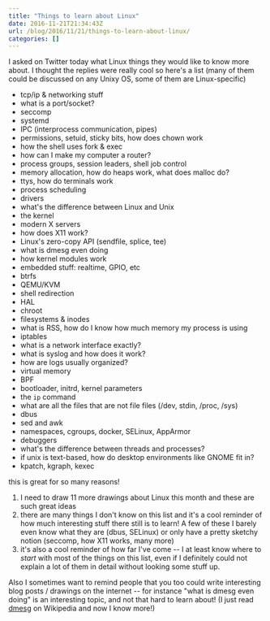 ```yaml
---
title: "Things to learn about Linux"
date: 2016-11-21T21:34:43Z
url: /blog/2016/11/21/things-to-learn-about-linux/
categories: []
---
```


I asked on Twitter today what Linux things they would like to know more
about. I thought the replies were really cool so here's a list (many of
them could be discussed on any Unixy OS, some of them are Linux-specific)

* tcp/ip & networking stuff
* what is a port/socket?
* seccomp
* systemd
* IPC (interprocess communication, pipes)
* permissions, setuid, sticky bits, how does chown work
* how the shell uses fork & exec
* how can I make my computer a router?
* process groups, session leaders, shell job control
* memory allocation, how do heaps work, what does malloc do?
* ttys, how do terminals work
* process scheduling
* drivers
* what's the difference between Linux and Unix
* the kernel
* modern X servers
* how does X11 work?
* Linux's zero-copy API (sendfile, splice, tee)
* what is dmesg even doing
* how kernel modules work
* embedded stuff: realtime, GPIO, etc
* btrfs
* QEMU/KVM
* shell redirection
* HAL
* chroot
* filesystems & inodes
* what is RSS, how do I know how much memory my process is using
* iptables
* what is a network interface exactly?
* what is syslog and how does it work?
* how are logs usually organized?
* virtual memory
* BPF
* bootloader, initrd, kernel parameters
* the `ip` command
* what are all the files that are not file files (/dev, stdin, /proc,
  /sys)
* dbus
* sed and awk
* namespaces, cgroups, docker, SELinux, AppArmor
* debuggers
* what's the difference between threads and processes?
* if unix is text-based, how do desktop environments like GNOME fit in?
* kpatch, kgraph, kexec

this is great for so many reasons!

1. I need to draw 11 more drawings about Linux this month and these are
   such great ideas
2. there are many things I don't know on this list and it's a cool
   reminder of how much interesting stuff there still is to learn! A few
   of these I barely even know what they are (dbus, SELinux) or only have a
   pretty sketchy notion (seccomp, how X11 works, many more)
3. it's also a cool reminder of how far I've come -- I at least know
   where to *start* with most of the things on this list, even if I
   definitely could not explain a lot of them in detail without looking
   some stuff up.

Also I sometimes want to remind people that you too could write
interesting
blog posts / drawings on the internet -- for instance "what is dmesg even doing" is
an interesting topic, and not that hard to learn about! (I just
read [dmesg](https://en.wikipedia.org/wiki/Dmesg) on Wikipedia and now I
know more!)
